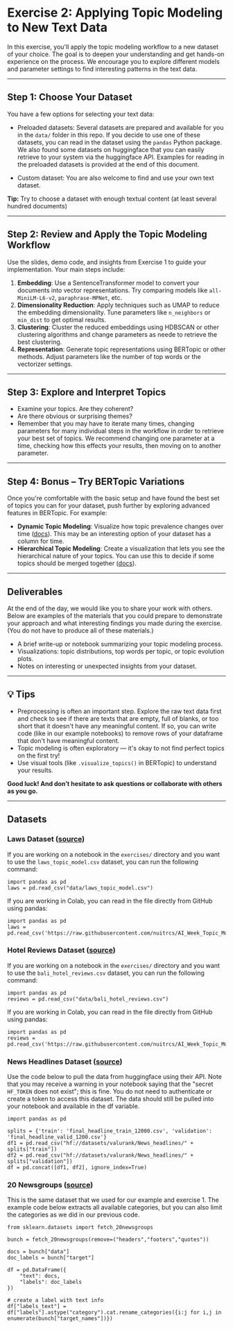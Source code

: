 # Exercise 2: Applying Topic Modeling to New Text Data

In this exercise, you'll apply the topic modeling workflow to a new dataset of your choice. The goal is to deepen your understanding and get hands-on experience on the process. We encourage you to explore different models and parameter settings to find interesting patterns in the text data.

---

## Step 1: Choose Your Dataset

You have a few options for selecting your text data:

- Preloaded datasets: Several datasets are prepared and available for you in the `data/` folder in this repo. If you decide to use one of these datasets, you can read in the dataset using the `pandas` Python package. We also found some datasets on huggingface that you can easily retrieve to your system via the huggingface API. Examples for reading in the preloaded datasets is provided at the end of this document.

- Custom dataset: You are also welcome to find and use your own text dataset.

**Tip:** Try to choose a dataset with enough textual content (at least several hundred documents)

---

## Step 2: Review and Apply the Topic Modeling Workflow

Use the slides, demo code, and insights from Exercise 1 to guide your implementation. Your main steps include:

1. **Embedding**: Use a SentenceTransformer model to convert your documents into vector representations. Try comparing models like `all-MiniLM-L6-v2`, `paraphrase-MPNet`, etc.
2. **Dimensionality Reduction**: Apply techniques such as UMAP to reduce the embedding dimensionality. Tune parameters like `n_neighbors` or `min_dist` to get optimal results.
3. **Clustering**: Cluster the reduced embeddings using HDBSCAN or other clustering algorithms and change parameters as neede to retrieve the best clustering.
4. **Representation**: Generate topic representations using BERTopic or other methods. Adjust parameters like the number of top words or the vectorizer settings.

---

## Step 3: Explore and Interpret Topics

- Examine your topics. Are they coherent?
- Are there obvious or surprising themes?
- Remember that you may have to iterate many times, changing parameters for many individual steps in the workflow in order to retrieve your best set of topics.  We recommend changing one parameter at a time, checking how this effects your results, then moving on to another parameter.

---

## Step 4: Bonus – Try BERTopic Variations

Once you're comfortable with the basic setup and have found the best set of topics you can for your dataset, push further by exploring advanced features in BERTopic. For example:

- **Dynamic Topic Modeling**: Visualize how topic prevalence changes over time ([docs](https://maartengr.github.io/BERTopic/getting_started/topicsovertime/topicsovertime.html)).  This may be an interesting option of your dataset has a column for time.
- **Hierarchical Topic Modeling**: Create a visualization that lets you see the hierarchical nature of your topics. You can use this to decide if some topics should be merged together ([docs](https://maartengr.github.io/BERTopic/getting_started/hierarchicaltopics/hierarchicaltopics.html)).
---

## Deliverables

At the end of the day, we would like you to share your work with others. Below are examples of the materials that you could prepare to demonstrate your approach and what interesting findings you made during the exercise.  (You do not have to produce all of these materials.)

- A brief write-up or notebook summarizing your topic modeling process.
- Visualizations: topic distributions, top words per topic, or topic evolution plots.
- Notes on interesting or unexpected insights from your dataset.

---

## 💡 Tips

- Preprocessing is often an important step. Explore the raw text data first and check to see if there are texts that are empty, full of blanks, or too short that it doesn't have any meaningful content.  If so, you can write code (like in our example notebooks) to remove rows of your dataframe that don't have meaningful content.
- Topic modeling is often exploratory — it's okay to not find perfect topics on the first try!
- Use visual tools (like `.visualize_topics()` in BERTopic) to understand your results.

**Good luck! And don’t hesitate to ask questions or collaborate with others as you go.**

---

## Datasets

### Laws Dataset ([source](https://enjalot.github.io/latent-scope/us-federal-laws))

If you are working on a notebook in the `exercises/` directory and you want to use the `laws_topic_model.csv` dataset, you can run the following command:

```
import pandas as pd
laws = pd.read_csv("data/laws_topic_model.csv")
```

If you are working in Colab, you can read in the file directly from GitHub using pandas:

```
import pandas as pd
laws = pd.read_csv('https://raw.githubusercontent.com/nuitrcs/AI_Week_Topic_Model/refs/heads/main/exercises/data/laws_topic_model.csv')
```

### Hotel Reviews Dataset ([source](https://data.mendeley.com/datasets/s62ycm698z/2))

If you are working on a notebook in the `exercises/` directory and you want to use the `bali_hotel_reviews.csv` dataset, you can run the following command:

```
import pandas as pd
reviews = pd.read_csv("data/bali_hotel_reviews.csv")
```

If you are working in Colab, you can read in the file directly from GitHub using pandas:

```
import pandas as pd
reviews = pd.read_csv('https://raw.githubusercontent.com/nuitrcs/AI_Week_Topic_Model/refs/heads/main/exercises/data/bali_hotel_reviews.csv')
```

### News Headlines Dataset ([source](https://huggingface.co/datasets/valurank/News_headlines))

Use the code below to pull the data from huggingface using their API.  Note that you may receive a warning in your notebook saying that the "secret `HF_TOKEN` does not exist"; this is fine.  You do not need to authenticate or create a token to access this dataset.  The data should still be pulled into your notebook and available in the df variable.

```
import pandas as pd

splits = {'train': 'final_headline_train_12000.csv', 'validation': 'final_headline_valid_1200.csv'}
df1 = pd.read_csv("hf://datasets/valurank/News_headlines/" + splits["train"])
df2 = pd.read_csv("hf://datasets/valurank/News_headlines/" + splits["validation"])
df = pd.concat([df1, df2], ignore_index=True)
```

### 20 Newsgroups ([source](https://scikit-learn.org/0.19/modules/generated/sklearn.datasets.fetch_20newsgroups.html#sklearn.datasets.fetch_20newsgroups))

This is the same dataset that we used for our example and exercise 1. The example code below extracts all available categories, but you can also limit the categories as we did in our previous code. 

```
from sklearn.datasets import fetch_20newsgroups

bunch = fetch_20newsgroups(remove=("headers","footers","quotes"))

docs = bunch["data"]
doc_labels = bunch["target"]

df = pd.DataFrame({
    "text": docs,
    "labels": doc_labels
})

# create a label with text info
df["labels_text"] = df["labels"].astype("category").cat.rename_categories({i:j for i,j in enumerate(bunch["target_names"])})
```
